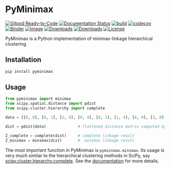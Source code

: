 # PyMinimax

[![Gitpod Ready-to-Code](https://img.shields.io/badge/Gitpod-Ready--to--Code-blue?logo=gitpod)](https://gitpod.io/#https://github.com/beginnerSC/pyminimax)
[![Documentation Status](https://readthedocs.org/projects/pyminimax/badge/?version=latest)](https://pyminimax.readthedocs.io/en/latest/?badge=latest)
[![build](https://github.com/beginnerSC/pyminimax/actions/workflows/test_pyminimax.yml/badge.svg)](https://github.com/beginnerSC/pyminimax/actions/workflows/test_pyminimax.yml) 
[![codecov](https://codecov.io/gh/beginnerSC/pyminimax/branch/master/graph/badge.svg?token=BEE3HCNNJD)](https://codecov.io/gh/beginnerSC/pyminimax)
[![Binder](https://mybinder.org/badge_logo.svg)](https://mybinder.org/v2/gh/beginnerSC/pyminimax/HEAD?filepath=https%3A%2F%2Fgithub.com%2FbeginnerSC%2Fpyminimax%2Fblob%2Fmaster%2Fdocs%2Fsource%2Fquick_start.ipynb)
[![image](http://img.shields.io/pypi/v/pyminimax.svg)](https://pypi.python.org/pypi/pyminimax/)
[![Downloads](https://pepy.tech/badge/pyminimax)](https://pepy.tech/project/pyminimax?versions=0.1.0&versions=0.1.1&versions=0.1.2)
[![Downloads](https://pepy.tech/badge/pyminimax/month)](https://pepy.tech/project/pyminimax?versions=0.1.0&versions=0.1.1&versions=0.1.2)
[![License](https://img.shields.io/badge/License-BSD%203--Clause-orange.svg)](https://github.com/beginnerSC/pyminimax/blob/master/LICENSE)


PyMinimax is a Python implementation of minimax-linkage hierarchical clustering. 

## Installation

```sh
pip install pyminimax
```    

## Usage

```python
from pyminimax import minimax
from scipy.spatial.distance import pdist
from scipy.cluster.hierarchy import complete

data = [[0, 0], [0, 1], [1, 0], [0, 4], [0, 3], [1, 4], [4, 0], [3, 0], [4, 1], [4, 4], [3, 4], [4, 3]]

dist = pdist(data)              # flattened distance matrix computed by scipy

Z_complete = complete(dist)     # complete linkage result
Z_minimax = minimax(dist)       #  minimax linkage result
```

The most important function in PyMinimax is `pyminimax.minimax`. Its usage is very much similar to the hierarchical clustering methods in SciPy, say [scipy.cluster.hierarchy.complete](https://docs.scipy.org/doc/scipy/reference/generated/scipy.cluster.hierarchy.complete.html). See the [documentation](https://pyminimax.readthedocs.io/en/latest/) for more details. 
